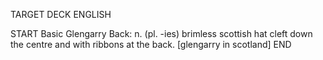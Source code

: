 TARGET DECK
ENGLISH

START
Basic
Glengarry
Back: n. (pl. -ies) brimless scottish hat cleft down the centre and with ribbons at the back. [glengarry in scotland]
END
